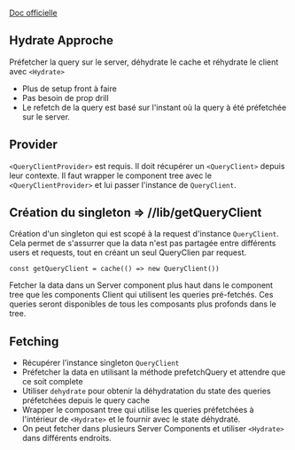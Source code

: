 [Doc officielle](https://tanstack.com/query/v4/docs/react/guides/ssr#using-the-app-directory-in-nextjs-13)
## Hydrate Approche
Préfetcher la query sur le server, déhydrate le cache et réhydrate le client avec `<Hydrate>`
+ Plus de setup front à faire
+ Pas besoin de prop drill
+ Le refetch de la query est basé sur l'instant où la query à été préfetchée sur le server.
## Provider
`<QueryClientProvider>` est requis. Il doit récupérer un `<QueryClient>` depuis leur contexte. Il faut wrapper le component tree avec le `<QueryClientProvider>` et lui passer l'instance de `QueryClient`.

## Création du singleton => //lib/getQueryClient
Création d'un singleton qui est scopé à la request d'instance `QueryClient`. Cela permet de s'assurrer que la data n'est pas partagée entre différents users et requests, tout en créant un seul QueryClien par request.

`const getQueryClient = cache(() => new QueryClient())`

Fetcher la data dans un Server component plus haut dans le component tree que les components Client qui utilisent les queries pré-fetchés. Ces queries seront disponibles de tous les composants plus profonds dans le tree.

## Fetching
+ Récupérer l'instance singleton `QueryClient` 
+ Préfetcher la data en utilisant la méthode prefetchQuery et attendre que ce soit complete
+ Utiliser `dehydrate` pour obtenir la déhydratation du state des queries préfetchées depuis le query cache
+ Wrapper le composant tree qui utilise les queries préfetchées à l'intérieur de `<Hydrate>` et le fournir avec le state déhydraté.
+ On peut fetcher dans plusieurs Server Components et utiliser `<Hydrate>` dans différents endroits.
  
   
